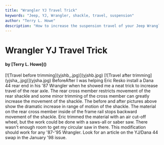 ```yaml
---
title: "Wrangler YJ Travel Trick"
keywords: "Jeep, YJ, Wrangler, shackle, travel, suspension"
author: "Terry L. Howe"
description: "How to increase the suspension travel of your Jeep Wrangler YJ with some simple trimming to increase the flexibility of your shackle."
---
```


# Wrangler YJ Travel Trick
<H4>by [Terry L. Howe]()</H4>
[![Travel before trimming](yjshb_.jpg)](yjshb.jpg)
[![Travel after trimming](yjsha_.jpg)](yjsha.jpg)
BeforeAfter
I was helping Eric Resko install a Dana 44 rear end in his '87
Wrangler when he showed me a neat trick to increase travel of
the rear axle.  The rear cross member restricts movement of the
rear shackle and some minor trimming of the cross member can
greatly increase the movement of the shackle.  The before and
after pictures above show the dramatic increase in range of
motion of the shackle.
The material on the rear cross member inside of the frame rail
stops backward movement of the shackle.  Eric trimmed the material
with an air cut-off wheel, but the work could be done with a
saws-all or saber saw.  There wasn't enough room to get my
circular saw in there.  This modification should work for any
'87-'95 Wrangler.  Look for an article on the YJ/Dana 44 swap
in the January '98 issue.